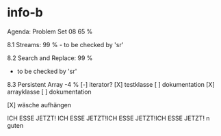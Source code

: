 
# info-b


Agenda: Problem Set 08          65 % 


  8.1 Streams:                 	99 %
	- to be checked by 'sr'
  	
  8.2 Search and Replace:		99 %	
   
   - to be checked by 'sr'


  8.3 Persistent Array			-4 %
  [-] iterator?
  [X] testklasse
      [ ] dokumentation
  [X] arrayklasse
      [ ] dokumentation
  
  [X] wäsche aufhängen
  
  ICH ESSE JETZT! ICH ESSE JETZT!ICH ESSE JETZT!ICH ESSE JETZT!
  n guten